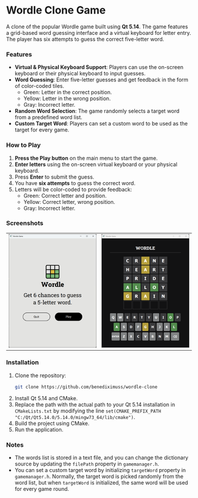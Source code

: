 # Wordle Clone Game

A clone of the popular Wordle game built using **Qt 5.14**. The game features a grid-based word guessing interface and a virtual keyboard for letter entry. The player has six attempts to guess the correct five-letter word.

### Features

- **Virtual & Physical Keyboard Support**: Players can use the on-screen keyboard or their physical keyboard to input guesses.
- **Word Guessing**: Enter five-letter guesses and get feedback in the form of color-coded tiles.
  - Green: Letter in the correct position.
  - Yellow: Letter in the wrong position.
  - Gray: Incorrect letter.
- **Random Word Selection**: The game randomly selects a target word from a predefined word list.
- **Custom Target Word**: Players can set a custom word to be used as the target for every game.

### How to Play

1. **Press the Play button** on the main menu to start the game.
2. **Enter letters** using the on-screen virtual keyboard or your physical keyboard.
3. Press **Enter** to submit the guess.
4. You have **six attempts** to guess the correct word.
5. Letters will be color-coded to provide feedback:
   - Green: Correct letter and position.
   - Yellow: Correct letter, wrong position.
   - Gray: Incorrect letter.

### Screenshots

<table style="width:100%;">
  <tr>
    <td style="none"><img src="doc/Mainmenu.png"/></td>
    <td style="none"><img src="doc/Gameplay.png"/></td>
  </tr>
</table>

### Installation

1. Clone the repository:
    ```bash
    git clone https://github.com/benediximuss/wordle-clone
    ```
2. Install Qt 5.14 and CMake.
3. Replace the path with the actual path to your Qt 5.14 installation in `CMakeLists.txt` by modifying the line `set(CMAKE_PREFIX_PATH "C:/Qt/Qt5.14.0/5.14.0/mingw73_64/lib/cmake")`.
4. Build the project using CMake.
5. Run the application.


### Notes
- The words list is stored in a text file, and you can change the dictionary source by updating the `filePath` property in `gamemanager.h`.
- You can set a custom target word by initializing `targetWord` property in `gamemanager.h`. Normally, the target word is picked randomly from the word list, but when `targetWord` is initialized, the same word will be used for every game round.
